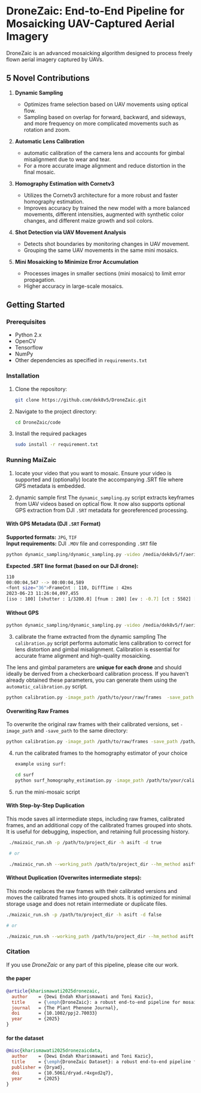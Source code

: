 # DroneZaic: End-to-End Pipeline for Mosaicking UAV-Captured Aerial Imagery

DroneZaic is an advanced mosaicking algorithm designed to process freely flown aerial imagery captured by UAVs. 

## 5 Novel Contributions

1. **Dynamic Sampling**
   - Optimizes frame selection based on UAV movements using optical flow.
   - Sampling based on overlap for forward, backward, and sideways, and more frequency on more complicated movements such as rotation and zoom.

2. **Automatic Lens Calibration**
   - automatic calibration of the camera lens and accounts for gimbal misalignment due to wear and tear.
   - For a more accurate image alignment and reduce distortion in the final mosaic.

3. **Homography Estimation with Cornetv3**
   - Utilizes the Cornetv3 architecture for a more robust and faster homography estimation.
   - Improves accuracy by trained the new model with a more balanced movements, different intensities, augmented with synthetic color changes, and different maize growth and soil colors.

4. **Shot Detection via UAV Movement Analysis**
   - Detects shot boundaries by monitoring changes in UAV movement.
   - Grouping the same UAV movements in the same mini mosaics.

5. **Mini Mosaicking to Minimize Error Accumulation**
   - Processes images in smaller sections (mini mosaics) to limit error propagation.
   - Higher accuracy in large-scale mosaics.

## Getting Started

### Prerequisites
- Python 2.x
- OpenCV
- Tensorflow
- NumPy
- Other dependencies as specified in `requirements.txt`

### Installation
1. Clone the repository:
   ```bash
   git clone https://github.com/dek8v5/DroneZaic.git
   ```
2. Navigate to the project directory:
   ```bash
   cd DroneZaic/code
   ```
3. Install the required packages
   ```bash
   sudo install -r requirement.txt
   ```

### Running MaiZaic
1. locate your video that you want to mosaic. Ensure your video is supported and (optionally) locate the accompanying .SRT file where GPS metadata is embedded.

2. dynamic sample first
The `dynamic_sampling.py` script extracts keyframes from UAV videos based on optical flow. It now also supports optional GPS extraction from DJI `.SRT` metadata for georeferenced processing.
#### With GPS Metadata (DJI `.SRT` Format)
**Supported formats:** `JPG`, `TIF`  
**Input requirements:** DJI `.MOV` file and corresponding `.SRT` file
``` bash
python dynamic_sampling/dynamic_sampling.py -video /media/dek8v5/f/aerial_imaging/images/23r/grace/23.6/DJI_0205.MOV -save_path /home/dek8v5/Documents/cornetv2/data_ori/FINAL_CORNETV2_DATASET/1_gps_jpg_23r_06_23_205_seedling_parallel_1pass/jpeg -srt /media/dek8v5/f/aerial_imaging/images/23r/grace/23.6/DJI_0205.SRT -win 100 -scale 3 -fname 23r_06_23 -format jpg
```
**Expected .SRT line format (based on our DJI drone):**
``` bash
110
00:00:04,547 --> 00:00:04,589
<font size="36">FrameCnt : 110, DiffTime : 42ms
2023-06-23 11:26:04,097,455
[iso : 100] [shutter : 1/3200.0] [fnum : 280] [ev : -0.7] [ct : 5502] [color_md : default] [focal_len : 280] [latitude : 38.904148] [longtitude : -92.281307] [altitude: 274.239014] </font>
```

#### Without GPS
``` bash
python dynamic_sampling/dynamic_sampling.py -video /media/dek8v5/f/aerial_imaging/images/23r/grace/23.6/DJI_0205.MOV -save_path /home/dek8v5/Documents/cornetv2/data_ori/FINAL_CORNETV2_DATASET/1_gps_jpg_23r_06_23_205_seedling_parallel_1pass/png -win 100 -scale 3 -fname 23r_06_23 -format png
```

3. calibrate the frame extracted from the dynamic sampling
The `calibration.py` script performs automatic lens calibration to correct for lens distortion and gimbal misalignment. Calibration is essential for accurate frame alignment and high-quality mosaicking.

The lens and gimbal parameters are **unique for each drone** and should ideally be derived from a checkerboard calibration process. If you haven't already obtained these parameters, you can generate them using the `automatic_calibration.py` script.

   ```bash
   python calibration.py -image_path /path/to/your/raw/frames  -save_path /path/to/output_directory
   ```

#### Overwriting Raw Frames

To overwrite the original raw frames with their calibrated versions, set `-image_path` and `-save_path` to the same directory:

```bash
python calibration.py -image_path /path/to/raw/frames -save_path /path/to/raw/frames
```

4. run the calibrated frames to the homography estimator of your choice
   ```bash
   example using surf:
   
   cd surf
   python surf_homography_estimation.py -image_path /path/to/your/calibrated/frames -save_path /path/to/the/working/directory -scale int (for resizing the frame dimension)
   
   ```
      
5. run the mini-mosaic script
#### With Step-by-Step Duplication
This mode saves all intermediate steps, including raw frames, calibrated frames, and an additional copy of the calibrated frames grouped into shots. It is useful for debugging, inspection, and retaining full processing history.

   ```bash
    ./maizaic_run.sh -p /path/to/project_dir -h asift -d true

    # or

    ./maizaic_run.sh --working_path /path/to/project_dir --hm_method asift --mode_duplicate true
   
   ```
#### Without Duplication (Overwrites intermediate steps):
This mode replaces the raw frames with their calibrated versions and moves the calibrated frames into grouped shots. It is optimized for minimal storage usage and does not retain intermediate or duplicate files.

   ``` bash
   ./maizaic_run.sh -p /path/to/project_dir -h asift -d false

   # or

   ./maizaic_run.sh --working_path /path/to/project_dir --hm_method asift --mode_duplicate false
   ```
### Citation
If you use _DroneZaic_ or any part of this pipeline, please cite our work.

#### the paper
```bibtex
@article{kharismawati2025dronezaic,
  author    = {Dewi Endah Kharismawati and Toni Kazic},
  title     = {\emph{DroneZaic}: a robust end-to-end pipeline for mosaicking freely flown aerial video of agricultural fields},
  journal   = {The Plant Phenone Journal},
  doi       = {10.1002/ppj2.70033}
  year      = {2025}
}
```

#### for the dataset
```bibtex
@misc{kharismawati2025dronezaicdata,
  author    = {Dewi Endah Kharismawati and Toni Kazic},
  title     = {\emph{DroneZaic Dataset}: a robust end-to-end pipeline for mosaicking freely flown aerial video of agricultural fields},
  publisher = {Dryad},
  doi       = {10.5061/dryad.r4xgxd2q7},
  year      = {2025}
}
```

